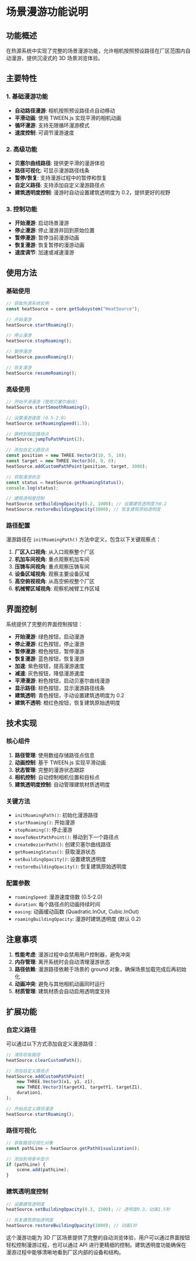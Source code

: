 # 场景漫游功能说明

## 功能概述

在热源系统中实现了完整的场景漫游功能，允许相机按照预设路径在厂区范围内自动漫游，提供沉浸式的 3D 场景浏览体验。

## 主要特性

### 1. 基础漫游功能

-   **自动路径漫游**: 相机按照预设路径点自动移动
-   **平滑动画**: 使用 TWEEN.js 实现平滑的相机动画
-   **循环漫游**: 支持无限循环漫游模式
-   **速度控制**: 可调节漫游速度

### 2. 高级功能

-   **贝塞尔曲线路径**: 提供更平滑的漫游体验
-   **路径可视化**: 可显示漫游路径线条
-   **暂停/恢复**: 支持漫游过程中的暂停和恢复
-   **自定义路径**: 支持添加自定义漫游路径点
-   **建筑透明度控制**: 漫游时自动设置建筑透明度为 0.2，提供更好的视野

### 3. 控制功能

-   **开始漫游**: 启动场景漫游
-   **停止漫游**: 停止漫游并回到原始位置
-   **暂停漫游**: 暂停当前漫游动画
-   **恢复漫游**: 恢复暂停的漫游动画
-   **速度调节**: 加速或减速漫游

## 使用方法

### 基础使用

```javascript
// 获取热源系统实例
const heatSource = core.getSubsystem("HeatSource");

// 开始漫游
heatSource.startRoaming();

// 停止漫游
heatSource.stopRoaming();

// 暂停漫游
heatSource.pauseRoaming();

// 恢复漫游
heatSource.resumeRoaming();
```

### 高级使用

```javascript
// 开始平滑漫游（使用贝塞尔曲线）
heatSource.startSmoothRoaming();

// 设置漫游速度 (0.5-2.0)
heatSource.setRoamingSpeed(1.5);

// 跳转到指定路径点
heatSource.jumpToPathPoint(2);

// 添加自定义路径点
const position = new THREE.Vector3(10, 5, 10);
const target = new THREE.Vector3(0, 0, 0);
heatSource.addCustomPathPoint(position, target, 3000);

// 获取漫游状态
const status = heatSource.getRoamingStatus();
console.log(status);

// 建筑透明度控制
heatSource.setBuildingOpacity(0.2, 1000); // 设置建筑透明度为0.2
heatSource.restoreBuildingOpacity(1000); // 恢复建筑原始透明度
```

### 路径配置

漫游路径在 `initRoamingPath()` 方法中定义，包含以下关键观察点：

1. **厂区入口视角**: 从入口观察整个厂区
2. **机加车间视角**: 重点观察机加车间
3. **压铸车间视角**: 重点观察压铸车间
4. **设备区域视角**: 观察主要设备区域
5. **高空俯视视角**: 从高空俯视整个厂区
6. **机械臂区域视角**: 观察机械臂工作区域

## 界面控制

系统提供了完整的界面控制按钮：

-   **开始漫游**: 绿色按钮，启动漫游
-   **停止漫游**: 红色按钮，停止漫游
-   **暂停漫游**: 橙色按钮，暂停漫游
-   **恢复漫游**: 蓝色按钮，恢复漫游
-   **加速**: 紫色按钮，提高漫游速度
-   **减速**: 灰色按钮，降低漫游速度
-   **平滑漫游**: 粉色按钮，启动贝塞尔曲线漫游
-   **显示路径**: 棕色按钮，显示漫游路径线条
-   **建筑透明**: 青色按钮，手动设置建筑透明度为 0.2
-   **建筑不透明**: 橙红色按钮，恢复建筑原始透明度

## 技术实现

### 核心组件

1. **路径管理**: 使用数组存储路径点信息
2. **动画控制**: 基于 TWEEN.js 实现平滑动画
3. **状态管理**: 完整的漫游状态跟踪
4. **相机控制**: 自动控制相机位置和目标点
5. **建筑透明度控制**: 自动管理建筑材质透明度

### 关键方法

-   `initRoamingPath()`: 初始化漫游路径
-   `startRoaming()`: 开始漫游
-   `stopRoaming()`: 停止漫游
-   `moveToNextPathPoint()`: 移动到下一个路径点
-   `createBezierPath()`: 创建贝塞尔曲线路径
-   `getRoamingStatus()`: 获取漫游状态
-   `setBuildingOpacity()`: 设置建筑透明度
-   `restoreBuildingOpacity()`: 恢复建筑原始透明度

### 配置参数

-   `roamingSpeed`: 漫游速度倍数 (0.5-2.0)
-   `duration`: 每个路径点的动画持续时间
-   `easing`: 动画缓动函数 (Quadratic.InOut, Cubic.InOut)
-   `roamingBuildingOpacity`: 漫游时建筑透明度 (默认 0.2)

## 注意事项

1. **性能考虑**: 漫游过程中会禁用用户控制器，避免冲突
2. **内存管理**: 离开系统时会自动清理漫游状态
3. **路径依赖**: 漫游路径依赖于场景的 ground 对象，确保场景加载完成后再初始化
4. **动画冲突**: 避免与其他相机动画同时运行
5. **材质管理**: 建筑材质会自动启用透明度支持

## 扩展功能

### 自定义路径

可以通过以下方式添加自定义漫游路径：

```javascript
// 清除现有路径
heatSource.clearCustomPath();

// 添加自定义路径点
heatSource.addCustomPathPoint(
    new THREE.Vector3(x1, y1, z1),
    new THREE.Vector3(targetX1, targetY1, targetZ1),
    duration1,
);

// 开始自定义路径漫游
heatSource.startRoaming();
```

### 路径可视化

```javascript
// 获取路径可视化对象
const pathLine = heatSource.getPathVisualization();

// 添加到场景中显示
if (pathLine) {
    scene.add(pathLine);
}
```

### 建筑透明度控制

```javascript
// 设置建筑透明度
heatSource.setBuildingOpacity(0.3, 1500); // 透明度0.3，动画1.5秒

// 恢复建筑原始透明度
heatSource.restoreBuildingOpacity(1000); // 动画1秒
```

这个漫游功能为 3D 厂区场景提供了完整的自动浏览体验，用户可以通过界面按钮轻松控制漫游过程，也可以通过 API 进行更精细的控制。建筑透明度功能确保在漫游过程中能够清晰地看到厂区内部的设备和结构。
